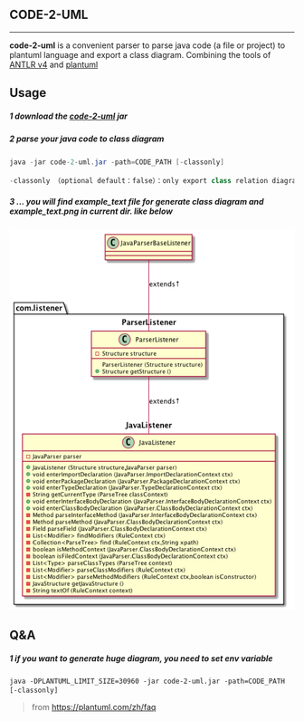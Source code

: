 ## CODE-2-UML
---

**code-2-uml** is a convenient parser to parse java code (a file or project) to plantuml language and export a class 
diagram. Combining the tools of [ANTLR v4](https://github.com/antlr/antlr4) and [plantuml](https://plantuml.com/)

## Usage

##### 1 download the **[code-2-uml](https://github.com/Aceysx/code-2-uml/blob/master/lib/)** jar 
##### 2 parse your java code to class diagram 
```java
java -jar code-2-uml.jar -path=CODE_PATH [-classonly]

-classonly （optional default：false）：only export class relation diagram without attribute and methods in class
```
##### 3 ... you will find example_text file for generate class diagram and example_text.png in current dir. like below
![example](./example/example_text.png)
## Q&A

##### 1 if you want to generate huge diagram, you need to set env variable
```
java -DPLANTUML_LIMIT_SIZE=30960 -jar code-2-uml.jar -path=CODE_PATH [-classonly] 
```
> from https://plantuml.com/zh/faq